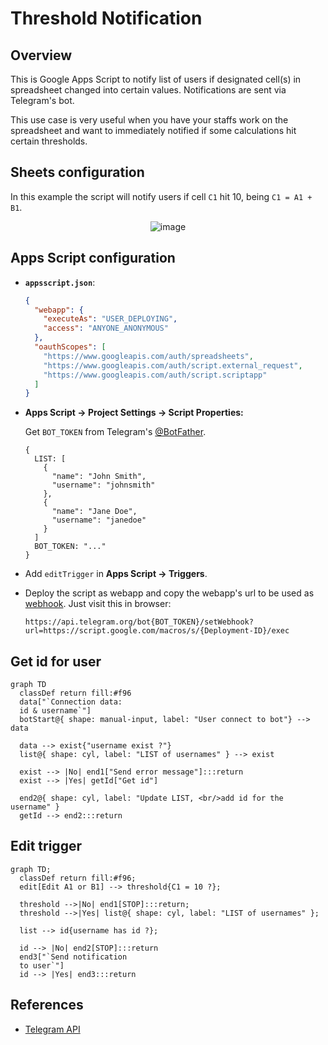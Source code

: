 # Threshold Notification

## Overview
This is Google Apps Script to notify list of users if designated cell(s) in spreadsheet changed into certain values. Notifications are sent via Telegram's bot.

This use case is very useful when you have your staffs work on the spreadsheet and want to immediately notified if some calculations hit certain thresholds.

## Sheets configuration
In this example the script will notify users if cell `C1` hit 10, being `C1 = A1 + B1`.

<span style="display: block; text-align: center;">![image](https://github.com/user-attachments/assets/ab6ae6be-d11b-464b-aede-06118f394f92)</span>

## Apps Script configuration

- **`appsscript.json`**:

  ```json
  {
    "webapp": {
      "executeAs": "USER_DEPLOYING",
      "access": "ANYONE_ANONYMOUS"
    },
    "oauthScopes": [
      "https://www.googleapis.com/auth/spreadsheets",
      "https://www.googleapis.com/auth/script.external_request",
      "https://www.googleapis.com/auth/script.scriptapp"
    ]
  }
  ```

- **Apps Script -> Project Settings -> Script Properties:**

  Get `BOT_TOKEN` from Telegram's [@BotFather](https://t.me/BotFather).

  ```text
  {
    LIST: [
      {
        "name": "John Smith",
        "username": "johnsmith"
      },
      {
        "name": "Jane Doe",
        "username": "janedoe"
      }
    ]
    BOT_TOKEN: "..."
  }
  ```

- Add `editTrigger` in **Apps Script -> Triggers**.

- Deploy the script as webapp and copy the webapp's url to be used as [webhook](https://core.telegram.org/bots/api#setwebhook). Just visit this in browser:

  ```text
  https://api.telegram.org/bot{BOT_TOKEN}/setWebhook?url=https://script.google.com/macros/s/{Deployment-ID}/exec
  ```

## Get id for user

```mermaid
graph TD
  classDef return fill:#f96
  data["`Connection data:
  id & username`"]
  botStart@{ shape: manual-input, label: "User connect to bot"} --> data
  
  data --> exist{"username exist ?"}
  list@{ shape: cyl, label: "LIST of usernames" } --> exist

  exist --> |No| end1["Send error message"]:::return
  exist --> |Yes| getId["Get id"]

  end2@{ shape: cyl, label: "Update LIST, <br/>add id for the username" }
  getId --> end2:::return  
```

## Edit trigger

```mermaid
graph TD;
  classDef return fill:#f96;
  edit[Edit A1 or B1] --> threshold{C1 = 10 ?};

  threshold -->|No| end1[STOP]:::return;
  threshold -->|Yes| list@{ shape: cyl, label: "LIST of usernames" };

  list --> id{username has id ?};

  id --> |No| end2[STOP]:::return
  end3["`Send notification
  to user`"]
  id --> |Yes| end3:::return
```

## References
- [Telegram API](https://core.telegram.org/api)
